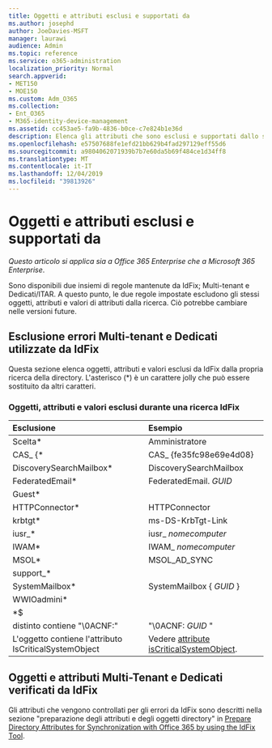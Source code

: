 ```yaml
---
title: Oggetti e attributi esclusi e supportati da
ms.author: josephd
author: JoeDavies-MSFT
manager: laurawi
audience: Admin
ms.topic: reference
ms.service: o365-administration
localization_priority: Normal
search.appverid:
- MET150
- MOE150
ms.custom: Adm_O365
ms.collection:
- Ent_O365
- M365-identity-device-management
ms.assetid: cc453ae5-fa9b-4836-b0ce-c7e824b1e36d
description: Elenca gli attributi che sono esclusi e supportati dallo strumento IdFix.
ms.openlocfilehash: e57507688fe1efd21bb629b4fad297129eff55d6
ms.sourcegitcommit: a9804062071939b7b7e60da5b69f484ce1d34ff8
ms.translationtype: MT
ms.contentlocale: it-IT
ms.lasthandoff: 12/04/2019
ms.locfileid: "39813926"
---
```

# <a name="idfix-excluded-and-supported-objects-and-attributes"></a>Oggetti e attributi esclusi e supportati da

*Questo articolo si applica sia a Office 365 Enterprise che a Microsoft 365 Enterprise*.

Sono disponibili due insiemi di regole mantenute da IdFix; Multi-tenant e Dedicati/ITAR. A questo punto, le due regole impostate escludono gli stessi oggetti, attributi e valori di attributi dalla ricerca. Ciò potrebbe cambiare nelle versioni future.
  
## <a name="multi-tenant-and-dedicated-error-exclusions-used-by-idfix"></a>Esclusione errori Multi-tenant e Dedicati utilizzate da IdFix
Questa sezione elenca oggetti, attributi e valori esclusi da IdFix dalla propria ricerca della directory. L'asterisco (\*) è un carattere jolly che può essere sostituito da altri caratteri.
  
### <a name="objects-attributes-and-values-excluded-during-an-idfix-search"></a>Oggetti, attributi e valori esclusi durante una ricerca IdFix

|**Esclusione**|**Esempio**|
|:-----|:-----|
|Scelta\* |Amministratore |
|CAS_ {\*  |CAS_ {fe35fc98e69e4d08} |
|DiscoverySearchMailbox\*  |DiscoverySearchMailbox  |
|FederatedEmail\* |FederatedEmail. *GUID* |
|Guest\* ||
|HTTPConnector\*  |HTTPConnector |
|krbtgt\* |ms-DS-KrbTgt-Link |
|iusr_\* |iusr_ *nomecomputer* |
|IWAM\*  |IWAM_ *nomecomputer* |
|MSOL\* |MSOL_AD_SYNC |
|support_\* ||
|SystemMailbox\* |SystemMailbox { *GUID* }|
|WWIOadmini\*  ||
|\*$ ||
|distinto contiene "\0ACNF:"|"\0ACNF: *GUID* " |
|L'oggetto contiene l'attributo IsCriticalSystemObject |Vedere [attribute isCriticalSystemObject](https://go.microsoft.com/fwlink/p/?LinkId=401169). |
   
## <a name="multi-tenant-and-dedicated-objects-and-attributes-checked-by-idfix"></a>Oggetti e attributi Multi-Tenant e Dedicati verificati da IdFix
Gli attributi che vengono controllati per gli errori da IdFix sono descritti nella sezione "preparazione degli attributi e degli oggetti directory" in [Prepare Directory Attributes for Synchronization with Office 365 by using the IdFix Tool](prepare-directory-attributes-for-synch-with-idfix.md).
  

